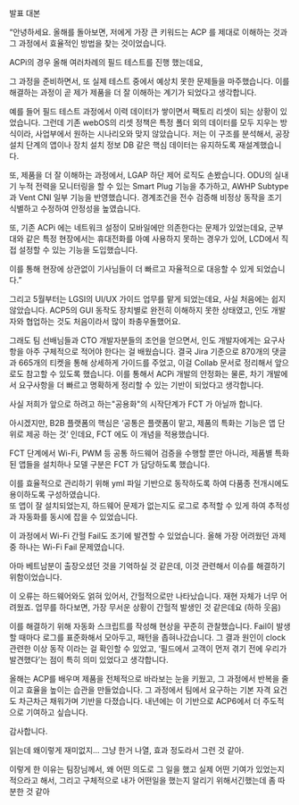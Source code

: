 발표 대본 



“안녕하세요.
올해를 돌아보면, 저에게 가장 큰 키워드는 ACP 를 제대로 이해하는 것과 그 과정에서 효율적인 방법을 찾는 것이었습니다. 

ACPi의 경우 올해 여러차례의 필드 테스트를 진행 했는데요,

그 과정을 준비하면서, 또 실제 테스트 중에서 예상치 못한 문제들을 마주했습니다. 이를 해결하는 과정이 곧 제가 제품을 더 잘 이해하는 계기가 되었다고 생각합니다.


예를 들어 필드 테스트 과정에서 이력 데이터가 쌓이면서 팩토리 리셋이 되는 상황이 있었습니다.
그런데 기존 webOS의 리셋 정책은 특정 폴더 외의 데이터를 모두 지우는 방식이라, 사업부에서 원하는 시나리오와 맞지 않았습니다.
저는 이 구조를 분석해서, 공장 설치 단계의 앱이나 장치 설치 정보 DB 같은 핵심 데이터는 유지하도록 재설계했습니다.

또, 제품을 더 잘 이해하는 과정에서, LGAP 하단 제어 로직도 손봤습니다.
ODU의 실내기 누적 전력을 모니터링을 할 수 있는 Smart Plug 기능을 추가하고, AWHP Subtype과 Vent CNI 일부 기능을 반영했습니다.
경계조건을 전수 검증해 비정상 동작을 조기 식별하고 수정하여 안정성을 높였습니다. 


또, 기존 ACPi 에는 네트워크 설정이 모바일에만 의존한다는 문제가 있었는데요, 군부대와 같은 특정 현장에서는 휴대전화를 아예 사용하지 못하는 경우가 있어, LCD에서 직접 설정할 수 있는 기능을 도입했습니다.

이를 통해 현장에 상관없이 기사님들이 더 빠르고 자율적으로 대응할 수 있게 되었습니다.”



그리고 5월부터는 LGSI의 UI/UX 가이드 업무를 맡게 되었는데요, 사실 처음에는 쉽지 않았습니다.
ACP5의 GUI 동작도 장치별로 완전히 이해하지 못한 상태였고, 인도 개발자와 협업하는 것도 처음이라서 많이 좌충우돌했어요.

그래도 팀 선배님들과 CTO 개발자분들의 조언을 얻으면서, 인도 개발자에게는 요구사항을 아주 구체적으로 적어야 한다는 걸 배웠습니다.
결국 Jira 기준으로 870개의 댓글과 665개의 티켓을 통해 상세하게 가이드를 주었고, 이걸 Collab 문서로 정리해서 앞으로도 참고할 수 있도록 했습니다.
이를 통해서 ACPi 개발의 안정화는 물론, 차기 개발에서 요구사항을 더 빠르고 명확하게 정리할 수 있는 기반이 되었다고 생각합니다.



사실 저희가 앞으로 하려고 하는"공용화"의 시작단계가 FCT 가 아닐까 합니다.

아시겠지만, B2B 플랫폼의 핵심은 ‘공통은 플랫폼이 맡고, 제품의 특화는 기능은 앱 단위로 제공 하는 것’ 인데요, FCT 에도 이 개념을 적용했습니다.

 FCT 단계에서 Wi-Fi, PWM 등 공통 하드웨어 검증을 수행할 뿐만 아니라, 제품별 특화된 앱들을 설치하나 모델 구분은 FCT 가 담당하도록 했습니다. 

이를 효율적으로 관리하기 위해 yml 파일 기반으로 동작하도록 하여 다품종 전개시에도 용이하도록 구성하였습니다.  
또 앱이 잘 설치되었는지, 하드웨어 문제가 없는지도 로그로 추적할 수 있게 하여 추적성과 자동화를 동시에 잡을 수 있었습니다. 


이 과정에서 Wi-Fi 간헐 Fail도 조기에 발견할 수 있었습니다. 올해 가장 어려웠던 과제 중 하나는 Wi-Fi Fail 문제였습니다.

아마 베트남분이 출장오셨던 것을 기억하실 것 같은데, 이것 관련해서 이슈를 해결하기 위함이었습니다.

이 오류는 하드웨어와도 얽혀 있어서, 간헐적으로만 나타났습니다. 재현 자체가 너무 어려웠죠.
업무를 하다보면, 가장 무서운 상황이 간헐적 발생인 것 같은데요 (하하 웃음)


이를 해결하기 위해 자동화 스크립트를 작성해 현상을 꾸준히 관찰했습니다. Fail이 발생할 때마다 로그를 표준화해서 모아두고, 패턴을 좁혀나갔습니다.
그 결과 원인이 clock 관련한 이상 동작 이라는 걸 확인할 수 있었고, ‘필드에서 고객이 먼저 겪기 전에 우리가 발견했다’는 점이 특히 의미 있었다고 생각합니다.


올해는 ACP를 배우며 제품을 전체적으로 바라보는 눈을 키웠고,
그 과정에서 반복을 줄이고 효율을 높이는 습관을 만들었습니다. 그 과정에서 팀에서 요구하는 기본 자격 요건도 차근차근 채워가며 기반을 다졌습니다.
내년에는 이 기반으로 ACP6에서 더 주도적으로 기여하고 싶습니다.

감사합니다.



읽는데 왜이렇게 재미없지... 
그냥 한거 나열, 효과 정도라서 그런 것 같아.

이렇게 한 이유는 팀장님께서, 왜 어떤 의도로 그 일을 했고 실제 어떤 기여가 있었는지 적으라고 해서, 
그리고 구체적으로 내가 어떤일을 했는지 알리기 위해서긴했는데 좀 따분한 것 같아
